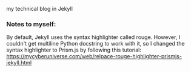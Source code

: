 my technical blog in Jekyll

### Notes to myself:
By default, Jekyll uses the syntax highlighter called rouge. However, I couldn't get multiline Python docstring to work with it, so I changed the syntax highlighter to Prism.js by following this tutorial: https://mycyberuniverse.com/web/relpace-rouge-highlighter-prismjs-jekyll.html
